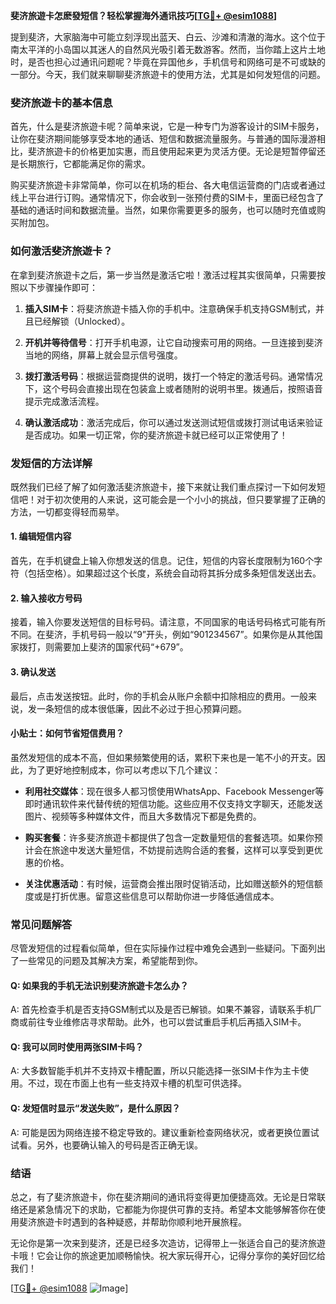 **斐济旅遊卡怎麽發短信？轻松掌握海外通讯技巧[[TG💪+ @esim1088](https://t.me/s/esim1088)]**

提到斐济，大家脑海中可能立刻浮现出蓝天、白云、沙滩和清澈的海水。这个位于南太平洋的小岛国以其迷人的自然风光吸引着无数游客。然而，当你踏上这片土地时，是否也担心过通讯问题呢？毕竟在异国他乡，手机信号和网络可是不可或缺的一部分。今天，我们就来聊聊斐济旅遊卡的使用方法，尤其是如何发短信的问题。

### 斐济旅遊卡的基本信息

首先，什么是斐济旅遊卡呢？简单来说，它是一种专门为游客设计的SIM卡服务，让你在斐济期间能够享受本地的通话、短信和数据流量服务。与普通的国际漫游相比，斐济旅遊卡的价格更加实惠，而且使用起来更为灵活方便。无论是短暂停留还是长期旅行，它都能满足你的需求。

购买斐济旅遊卡非常简单，你可以在机场的柜台、各大电信运营商的门店或者通过线上平台进行订购。通常情况下，你会收到一张预付费的SIM卡，里面已经包含了基础的通话时间和数据流量。当然，如果你需要更多的服务，也可以随时充值或购买附加包。

### 如何激活斐济旅遊卡？

在拿到斐济旅遊卡之后，第一步当然是激活它啦！激活过程其实很简单，只需要按照以下步骤操作即可：

1. **插入SIM卡**：将斐济旅遊卡插入你的手机中。注意确保手机支持GSM制式，并且已经解锁（Unlocked）。
   
2. **开机并等待信号**：打开手机电源，让它自动搜索可用的网络。一旦连接到斐济当地的网络，屏幕上就会显示信号强度。

3. **拨打激活号码**：根据运营商提供的说明，拨打一个特定的激活号码。通常情况下，这个号码会直接出现在包装盒上或者随附的说明书里。拨通后，按照语音提示完成激活流程。

4. **确认激活成功**：激活完成后，你可以通过发送测试短信或拨打测试电话来验证是否成功。如果一切正常，你的斐济旅遊卡就已经可以正常使用了！

### 发短信的方法详解

既然我们已经了解了如何激活斐济旅遊卡，接下来就让我们重点探讨一下如何发短信吧！对于初次使用的人来说，这可能会是一个小小的挑战，但只要掌握了正确的方法，一切都变得轻而易举。

#### 1. 编辑短信内容

首先，在手机键盘上输入你想发送的信息。记住，短信的内容长度限制为160个字符（包括空格）。如果超过这个长度，系统会自动将其拆分成多条短信发送出去。

#### 2. 输入接收方号码

接着，输入你要发送短信的目标号码。请注意，不同国家的电话号码格式可能有所不同。在斐济，手机号码一般以“9”开头，例如“901234567”。如果你是从其他国家拨打，则需要加上斐济的国家代码“+679”。

#### 3. 确认发送

最后，点击发送按钮。此时，你的手机会从账户余额中扣除相应的费用。一般来说，发一条短信的成本很低廉，因此不必过于担心预算问题。

#### 小贴士：如何节省短信费用？

虽然发短信的成本不高，但如果频繁使用的话，累积下来也是一笔不小的开支。因此，为了更好地控制成本，你可以考虑以下几个建议：

- **利用社交媒体**：现在很多人都习惯使用WhatsApp、Facebook Messenger等即时通讯软件来代替传统的短信功能。这些应用不仅支持文字聊天，还能发送图片、视频等多种媒体文件，而且大多数情况下都是免费的。
  
- **购买套餐**：许多斐济旅遊卡都提供了包含一定数量短信的套餐选项。如果你预计会在旅途中发送大量短信，不妨提前选购合适的套餐，这样可以享受到更优惠的价格。

- **关注优惠活动**：有时候，运营商会推出限时促销活动，比如赠送额外的短信额度或是打折优惠。留意这些信息可以帮助你进一步降低通信成本。

### 常见问题解答

尽管发短信的过程看似简单，但在实际操作过程中难免会遇到一些疑问。下面列出了一些常见的问题及其解决方案，希望能帮到你。

#### Q: 如果我的手机无法识别斐济旅遊卡怎么办？

A: 首先检查手机是否支持GSM制式以及是否已解锁。如果不兼容，请联系手机厂商或前往专业维修店寻求帮助。此外，也可以尝试重启手机后再插入SIM卡。

#### Q: 我可以同时使用两张SIM卡吗？

A: 大多数智能手机并不支持双卡槽配置，所以只能选择一张SIM卡作为主卡使用。不过，现在市面上也有一些支持双卡槽的机型可供选择。

#### Q: 发短信时显示“发送失败”，是什么原因？

A: 可能是因为网络连接不稳定导致的。建议重新检查网络状况，或者更换位置试试看。另外，也要确认输入的号码是否正确无误。

### 结语

总之，有了斐济旅遊卡，你在斐济期间的通讯将变得更加便捷高效。无论是日常联络还是紧急情况下的求助，它都能为你提供可靠的支持。希望本文能够解答你在使用斐济旅遊卡时遇到的各种疑惑，并帮助你顺利地开展旅程。

无论你是第一次来到斐济，还是已经多次造访，记得带上一张适合自己的斐济旅遊卡哦！它会让你的旅途更加顺畅愉快。祝大家玩得开心，记得分享你的美好回忆给我们！

[[TG💪+ @esim1088](https://t.me/s/esim1088) ![Image](https://i.postimg.cc/4NQfJmqS/Snipaste-2025-05-13-00-14-12.png)]